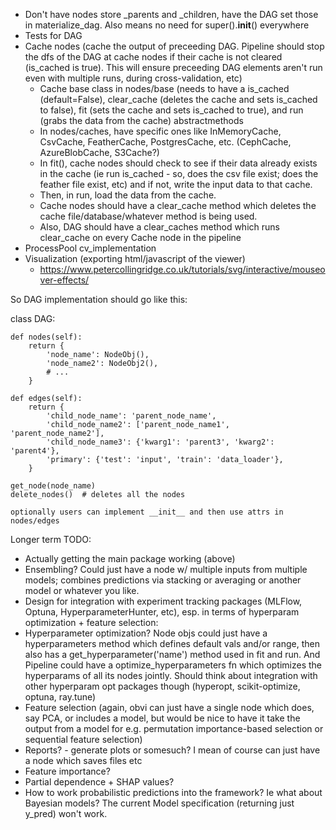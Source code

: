 - Don't have nodes store _parents and _children, have the DAG set those in materialize_dag.  Also means no need for super().__init__() everywhere
- Tests for DAG
- Cache nodes (cache the output of preceeding DAG. Pipeline should stop the dfs of the DAG at cache nodes if their cache is not cleared (is_cached is true).  This will ensure preceeding DAG elements aren't run even with multiple runs, during cross-validation, etc)
    * Cache base class in nodes/base (needs to have a is_cached (default=False), clear_cache (deletes the cache and sets is_cached to false), fit (sets the cache and sets is_cached to true), and run (grabs the data from the cache) abstractmethods
    * In nodes/caches, have specific ones like InMemoryCache, CsvCache, FeatherCache, PostgresCache, etc. (CephCache, AzureBlobCache, S3Cache?)
    * In fit(), cache nodes should check to see if their data already exists in the cache (ie run is_cached - so, does the csv file exist; does the feather file exist, etc) and if not, write the input data to that cache.
    * Then, in run, load the data from the cache.
    * Cache nodes should have a clear_cache method which deletes the cache file/database/whatever method is being used.
    * Also, DAG should have a clear_caches method which runs clear_cache on every Cache node in the pipeline
- ProcessPool cv_implementation
- Visualization (exporting html/javascript of the viewer)
    * https://www.petercollingridge.co.uk/tutorials/svg/interactive/mouseover-effects/



So DAG implementation should go like this:

class DAG:

    def nodes(self):
        return {
            'node_name': NodeObj(),
            'node_name2': NodeObj2(),
            # ...
        }

    def edges(self):
        return {
            'child_node_name': 'parent_node_name',
            'child_node_name2': ['parent_node_name1', 'parent_node_name2'],
            'child_node_name3': {'kwarg1': 'parent3', 'kwarg2': 'parent4'},
            'primary': {'test': 'input', 'train': 'data_loader'},
        }

    get_node(node_name)
    delete_nodes()  # deletes all the nodes

    optionally users can implement __init__ and then use attrs in nodes/edges


Longer term TODO:

* Actually getting the main package working (above)
* Ensembling? Could just have a node w/ multiple inputs from multiple models; combines predictions via stacking or averaging or another model or whatever you like.
* Design for integration with experiment tracking packages (MLFlow, Optuna, HyperparameterHunter, etc), esp. in terms of hyperparam optimization + feature selection:
* Hyperparameter optimization?  Node objs could just have a hyperparameters method which defines default vals and/or range, then also has a get_hyperparameter('name') method used in fit and run.  And Pipeline could have a optimize_hyperparameters fn which optimizes the hyperparams of all its nodes jointly.  Should think about integration with other hyperparam opt packages though (hyperopt, scikit-optimize, optuna, ray.tune)
* Feature selection (again, obvi can just have a single node which does, say PCA, or includes a model, but would be nice to have it take the output from a model for e.g. permutation importance-based selection or sequential feature selection)
* Reports? - generate plots or somesuch? I mean of course can just have a node which saves files etc
* Feature importance?
* Partial dependence + SHAP values?
* How to work probabilistic predictions into the framework?  Ie what about Bayesian models?  The current Model specification (returning just y_pred) won't work.
